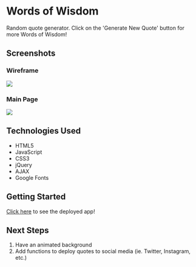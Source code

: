 # Words of Wisdom

Random quote generator. Click on the 'Generate New Quote' button for more Words of Wisdom!

## Screenshots
### Wireframe
<img src="https://i.imgur.com/zV8eS7i.png"/>

### Main Page 
<img src="https://i.imgur.com/MNhAftE.jpg"/>

## Technologies Used
- HTML5
- JavaScript
- CSS3
- jQuery
- AJAX
- Google Fonts

## Getting Started 
[Click here](https://annnieeeema.github.io/Final_Project1/) to see the deployed app!

## Next Steps
1. Have an animated background 
2. Add functions to deploy quotes to social media (ie. Twitter, Instagram, etc.)

